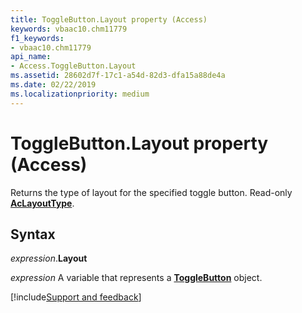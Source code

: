 ```yaml
---
title: ToggleButton.Layout property (Access)
keywords: vbaac10.chm11779
f1_keywords:
- vbaac10.chm11779
api_name:
- Access.ToggleButton.Layout
ms.assetid: 28602d7f-17c1-a54d-82d3-dfa15a88de4a
ms.date: 02/22/2019
ms.localizationpriority: medium
---
```



# ToggleButton.Layout property (Access)

Returns the type of layout for the specified toggle button. Read-only **[AcLayoutType](Access.AcLayoutType.md)**.


## Syntax

_expression_.**Layout**

_expression_ A variable that represents a **[ToggleButton](Access.ToggleButton.md)** object.




[!include[Support and feedback](~/includes/feedback-boilerplate.md)]